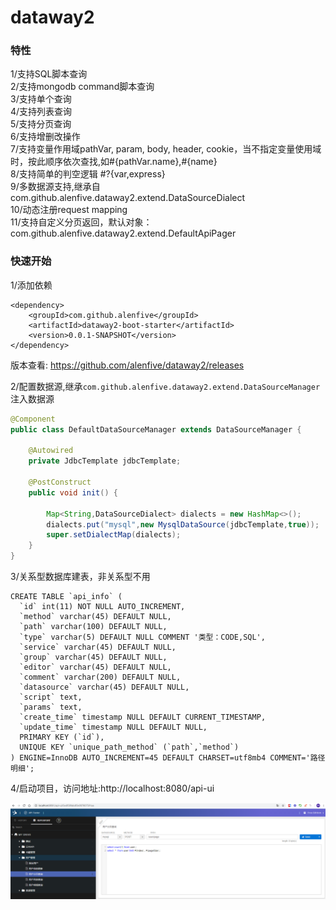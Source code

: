 # dataway2

### 特性
1/支持SQL脚本查询     
2/支持mongodb command脚本查询     
3/支持单个查询        
4/支持列表查询        
5/支持分页查询        
6/支持增删改操作       
7/支持变量作用域pathVar, param, body, header, cookie，当不指定变量使用域时，按此顺序依次查找,如#{pathVar.name},#{name}      
8/支持简单的判空逻辑 #?{var,express}     
9/多数据源支持,继承自com.github.alenfive.dataway2.extend.DataSourceDialect       
10/动态注册request mapping      
11/支持自定义分页返回，默认对象：com.github.alenfive.dataway2.extend.DefaultApiPager       

### 快速开始
1/添加依赖
```$xml
<dependency>
    <groupId>com.github.alenfive</groupId>
    <artifactId>dataway2-boot-starter</artifactId>
    <version>0.0.1-SNAPSHOT</version>
</dependency>
```

版本查看: https://github.com/alenfive/dataway2/releases   

2/配置数据源,继承`com.github.alenfive.dataway2.extend.DataSourceManager` 注入数据源
```java
@Component
public class DefaultDataSourceManager extends DataSourceManager {

    @Autowired
    private JdbcTemplate jdbcTemplate;

    @PostConstruct
    public void init() {

        Map<String,DataSourceDialect> dialects = new HashMap<>();
        dialects.put("mysql",new MysqlDataSource(jdbcTemplate,true));
        super.setDialectMap(dialects);
    }
}
```

3/关系型数据库建表，非关系型不用
```$xslt
CREATE TABLE `api_info` (
  `id` int(11) NOT NULL AUTO_INCREMENT,
  `method` varchar(45) DEFAULT NULL,
  `path` varchar(100) DEFAULT NULL,
  `type` varchar(5) DEFAULT NULL COMMENT '类型：CODE,SQL',
  `service` varchar(45) DEFAULT NULL,
  `group` varchar(45) DEFAULT NULL,
  `editor` varchar(45) DEFAULT NULL,
  `comment` varchar(200) DEFAULT NULL,
  `datasource` varchar(45) DEFAULT NULL,
  `script` text,
  `params` text,
  `create_time` timestamp NULL DEFAULT CURRENT_TIMESTAMP,
  `update_time` timestamp NULL DEFAULT NULL,
  PRIMARY KEY (`id`),
  UNIQUE KEY `unique_path_method` (`path`,`method`)
) ENGINE=InnoDB AUTO_INCREMENT=45 DEFAULT CHARSET=utf8mb4 COMMENT='路径明细';

```

4/启动项目，访问地址:http://localhost:8080/api-ui

![Image text](./src/main/resources/static/images/demo.png)
